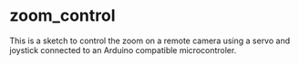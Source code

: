 # zoom_control
This is a sketch to control the zoom on a remote camera using a servo and joystick connected to an Arduino compatible microcontroler.
